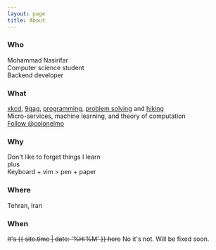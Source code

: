 ```yaml
---
layout: page
title: About
---
```


### Who
Mohammad Nasirifar
<br>
Computer science student
<br>
Backend developer
<br>

### What
[xkcd](http://xkcd.com), [9gag](http://9gag.com), [programming](http://lmgtfy.com/?q=programming), [problem solving](https://xkcd.com/356) and [hiking](http://hiking.motifake.com/image/demotivational-poster/1105/hiking-funny-hiking-extreme-scary-death-demotivational-posters-1304865564.jpg)
<br>
Micro-services, machine learning, and theory of computation
<br>
<a class="github-button" href="https://github.com/colonelmo" data-style="mega" aria-label="Follow @colonelmo on GitHub">Follow @colonelmo</a>
<script async defer id="github-bjs" src="https://buttons.github.io/buttons.js"></script>

### Why
Don't like to forget things I learn
<br>
plus
<br>
Keyboard + vim > pen + paper

### Where
Tehran, Iran

### When
~~It's <time datetime="{{ site.time | date_to_xmlschema }}">{{ site.time | date: '%H:%M' }}</time> here~~ No it's not. Will be fixed soon.
